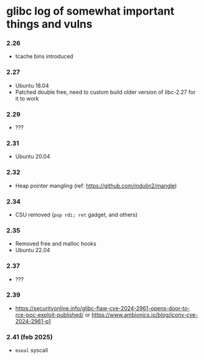 # glibc log of somewhat important things and vulns

### 2.26

- tcache bins introduced

### 2.27

- Ubuntu 18.04
- Patched double free, need to custom build older version of libc-2.27 for it to work

### 2.29

- ???

### 2.31

- Ubuntu 20.04

### 2.32

- Heap pointer mangling (ref: https://github.com/mdulin2/mangle)

### 2.34

- CSU removed (`pop rdi; ret` gadget, and others)

### 2.35

- Removed free and malloc hooks
- Ubuntu 22.04

### 2.37

- ???

### 2.39

- https://securityonline.info/glibc-flaw-cve-2024-2961-opens-door-to-rce-poc-exploit-published/ or https://www.ambionics.io/blog/iconv-cve-2024-2961-p1

### 2.41 (feb 2025)

- `mseal` syscall
